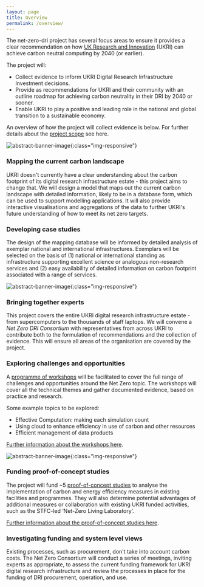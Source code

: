 ```yaml
---
layout: page
title: Overview
permalink: /overview/
---
```


The net-zero-dri project has several focus areas to ensure it provides a clear recommendation on how [UK Research and Innovation](https://www.ukri.org/) (UKRI) can achieve carbon neutral computing by 2040 (or earlier). 

The project will: 

* Collect evidence to inform UKRI Digital Research Infrastructure Investment decisions. 
* Provide as recommendations for UKRI and their community with an outline roadmap for achieving carbon neutrality in their DRI by 2040 or sooner. 
* Enable UKRI to play a positive and leading role in the national and global transition to a sustainable economy. 

An overview of how the project will collect evidence is below. For further details about the [project scope](/scope/) see here. 

![abstract-banner-image](images/trees-banner-GettyImages-1173733640-2.png){:class="img-responsive"} 

### Mapping the current carbon landscape
UKRI doesn't currently have a clear understanding about the carbon footprint of its digital research infrastructure estate - this project aims to change that. We will design a model that maps out the current carbon landscape with detailed information, likely to be in a database form, which can be used to support modelling applications. It will also provide interactive visualisations and aggregations of the data to further UKRI's future understanding of how to meet its net zero targets. 

### Developing case studies
The design of the mapping database will be informed by detailed analysis of exemplar national and international infrastructures. Exemplars will be selected on the basis of (1) national or international standing as infrastructure supporting excellent science or analogous non-research services and (2) easy availability of detailed information on carbon footprint associated with a range of services.

![abstract-banner-image](images/jasmin-banner-bright_DSC7054.jpeg){:class="img-responsive"} 

### Bringing together experts 
This project covers the entire UKRI digital research infrastructure estate - from supercomputers to the thousands of staff laptops. We will convene a *Net Zero DRI Consortium* with representatives from across UKRI to contribute both to the formulation of recommendations and the collection of evidence. This will ensure all areas of the organisation are covered by the project. 

### Exploring challenges and opportunities 
A [programme of workshops](/workshops/) will be facilitated to cover the full range of challenges and opportunities around the Net Zero topic. The workshops will cover all the technical themes and gather documented evidence, based on practice and research. 

Some example topics to be explored: 
* Effective Computation: making each simulation count
* Using cloud to enhance efficiency in use of carbon and other resources
* Efficient management of data products 

[Further information about the workshops here](/workshops/). 

![abstract-banner-image](images/bikes-banner-GettyImages-1307779142.jpeg){:class="img-responsive"} 

### Funding proof-of-concept studies 
The project will fund ~5 [proof-of-concept studies](/proof-of-concept/) to analyse the implementation of carbon and energy efficiency measures in existing facilities and programmes. They will also determine potential advantages of additional measures or collaboration with existing UKRI funded activities, such as the STFC-led ‘Net-Zero Living Laboratory’. 

[Further information about the proof-of-concept studies here](/proof-of-concept/).

### Investigating funding and system level views 
Existing processes, such as procurement, don't take into account carbon costs. The Net Zero Consortium will conduct a series of meetings, inviting experts as appropriate, to assess the current funding framework for UKRI digital research infrastructure and review the processes in place for the funding of DRI procurement, operation, and use. 
